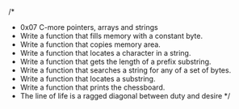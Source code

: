 /*
* 0x07 C-more pointers, arrays and strings
* Write a function that fills memory with a constant byte.
* Write a function that copies memory area.
* Write a function that locates a character in a string.
* Write a function that gets the length of a prefix substring.
* Write a function that searches a string for any of a set of bytes.
* Write a function that locates a substring.
* Write a function that prints the chessboard.
* The line of life is a ragged diagonal between duty and desire
*/
